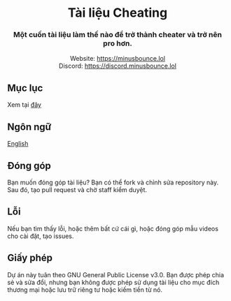 
<div align="center">
  <h1>Tài liệu Cheating</h1>
  <h3>Một cuốn tài liệu làm thế nào để trở thành cheater và trở nên pro hơn.</h3>
  
  Website: https://minusbounce.lol </br>
  Discord: https://discord.minusbounce.lol </br>
  
</div>

## Mục lục
Xem tại [đây](vi/muc_luc.md)

## Ngôn ngữ
[English](README.md)

## Đóng góp
Bạn muốn đóng góp tài liệu? Bạn có thể fork và chỉnh sửa repository này. Sau đó, tạo pull request và chờ staff kiểm duyệt.

## Lỗi
Nếu bạn tìm thấy lỗi, hoặc thêm bất cứ cái gì, hoặc đóng góp mẫu videos cho cài đặt, tạo issues.

## Giấy phép
Dự án này tuân theo GNU General Public License v3.0.
Bạn được phép chia sẻ và sửa đổi, nhưng bạn không được phép sử dụng tài liệu cho mục đích thương mại hoặc lưu trữ riêng tư hoặc kiếm tiền từ nó.
